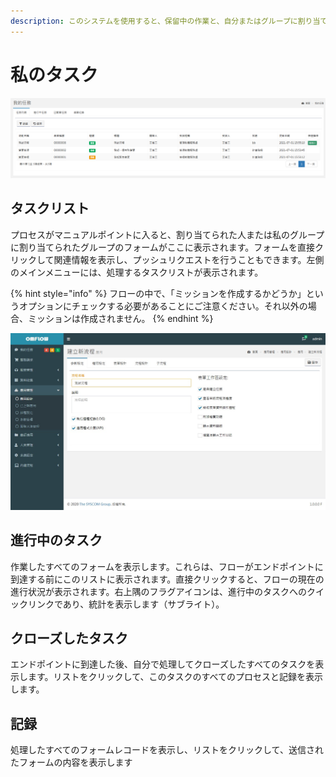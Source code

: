 ```yaml
---
description: このシステムを使用すると、保留中の作業と、自分またはグループに割り当てられた関連する履歴レコードをすばやく確認できます。
---
```


# 私のタスク

![](<../.gitbook/assets/tu-pian- (40).png>)

## タスクリスト

プロセスがマニュアルポイントに入ると、割り当てられた人または私のグループに割り当てられたグループのフォームがここに表示されます。フォームを直接クリックして関連情報を表示し、プッシュリクエストを行うこともできます。左側のメインメニューには、処理するタスクリストが表示されます。

{% hint style="info" %}
フローの中で、「ミッションを作成するかどうか」というオプションにチェックする必要があることにご注意ください。それ以外の場合、ミッションは作成されません。
{% endhint %}

![](../.gitbook/assets/pic024.jpg)

## 進行中のタスク

作業したすべてのフォームを表示します。これらは、フローがエンドポイントに到達する前にこのリストに表示されます。直接クリックすると、フローの現在の進行状況が表示されます。右上隅のフラグアイコンは、進行中のタスクへのクイックリンクであり、統計を表示します（サブライト）。

## クローズしたタスク

エンドポイントに到達した後、自分で処理してクローズしたすべてのタスクを表示します。リストをクリックして、このタスクのすべてのプロセスと記録を表示します。

## 記録

処理したすべてのフォームレコードを表示し、リストをクリックして、送信されたフォームの内容を表示します

